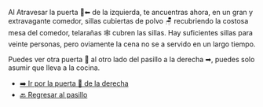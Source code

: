 Al Atravesar la puerta 🚪⬅ de la izquierda, te ancuentras ahora, en un gran y extravagante comedor, sillas cubiertas de polvo 🪑 recubriendo la costosa mesa del comedor, telarañas 🕸 cubren las sillas. Hay suficientes sillas para veinte personas, pero oviamente la cena no se a servido en un largo tiempo.

Puedes ver otra puerta 🚪 al otro lado del pasillo a la derecha ➡, puedes solo asumir que lleva a la cocina.

- [➡️ Ir por la puerta 🚪 de la derecha](4.md)
- [🔙 Regresar al pasillo](2.md)
